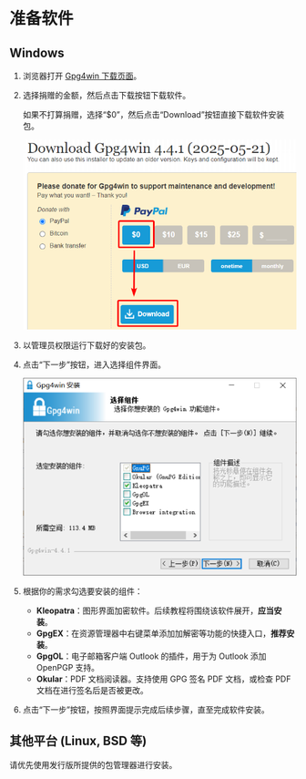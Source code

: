 # 准备软件

## Windows

1. 浏览器打开 [Gpg4win 下载页面](https://www.gpg4win.org/get-gpg4win.html "点击前往外部站点")。

2. 选择捐赠的金额，然后点击下载按钮下载软件。

    如果不打算捐赠，选择“$0”，然后点击“Download”按钮直接下载软件安装包。

    ![不捐赠直接下载](prepare-software/download-without-donation.png)

3. 以管理员权限运行下载好的安装包。

4. 点击“下一步”按钮，进入选择组件界面。

    ![选择组件](prepare-software/choose-components.png)

5. 根据你的需求勾选要安装的组件：

    - **Kleopatra**：图形界面加密软件。后续教程将围绕该软件展开，**应当安装**。
    - **GpgEX**：在资源管理器中右键菜单添加加解密等功能的快捷入口，**推荐安装**。
    - **GpgOL**：电子邮箱客户端 Outlook 的插件，用于为 Outlook 添加 OpenPGP 支持。
    - **Okular**：PDF 文档阅读器。支持使用 GPG 签名 PDF 文档，或检查 PDF 文档在进行签名后是否被更改。

6. 点击“下一步”按钮，按照界面提示完成后续步骤，直至完成软件安装。

## 其他平台 (Linux, BSD 等)

请优先使用发行版所提供的包管理器进行安装。